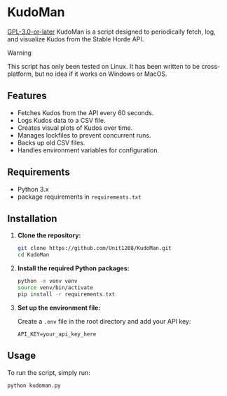 # KudoMan
[GPL-3.0-or-later](LICENSE)
KudoMan is a script designed to periodically fetch, log, and visualize Kudos from the Stable Horde API.


> [!WARNING]
> This script has only been tested on Linux. It has been written to be cross-platform, but no idea if it works on Windows or MacOS. 

## Features

- Fetches Kudos from the API every 60 seconds.
- Logs Kudos data to a CSV file.
- Creates visual plots of Kudos over time.
- Manages lockfiles to prevent concurrent runs.
- Backs up old CSV files.
- Handles environment variables for configuration.

## Requirements

- Python 3.x
- package requirements in `requirements.txt`

## Installation

1. **Clone the repository:**

    ```bash
    git clone https://github.com/Unit1208/KudoMan.git
    cd KudoMan
    ```

2. **Install the required Python packages:**

    ```bash
    python -m venv venv
    source venv/bin/activate 
    pip install -r requirements.txt
    ```

3. **Set up the environment file:**

    Create a `.env` file in the root directory and add your API key:

    ```plaintext
    API_KEY=your_api_key_here
    ```

## Usage

To run the script, simply run:

```bash
python kudoman.py
```

